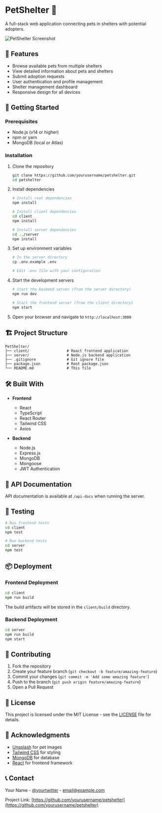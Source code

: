 # PetShelter 🐾

A full-stack web application connecting pets in shelters with potential adopters.

![PetShelter Screenshot](https://via.placeholder.com/800x400?text=PetShelter+Screenshot)

## 🌟 Features

- Browse available pets from multiple shelters
- View detailed information about pets and shelters
- Submit adoption requests
- User authentication and profile management
- Shelter management dashboard
- Responsive design for all devices

## 🚀 Getting Started

### Prerequisites

- Node.js (v14 or higher)
- npm or yarn
- MongoDB (local or Atlas)

### Installation

1. Clone the repository
   ```bash
   git clone https://github.com/yourusername/petshelter.git
   cd petshelter
   ```

2. Install dependencies
   ```bash
   # Install root dependencies
   npm install

   # Install client dependencies
   cd client
   npm install

   # Install server dependencies
   cd ../server
   npm install
   ```

3. Set up environment variables
   ```bash
   # In the server directory
   cp .env.example .env
   
   # Edit .env file with your configuration
   ```

4. Start the development servers
   ```bash
   # Start the backend server (from the server directory)
   npm run dev

   # Start the frontend server (from the client directory)
   npm start
   ```

5. Open your browser and navigate to `http://localhost:3000`

## 🏗️ Project Structure

```
PetShelter/
├── client/                 # React frontend application
├── server/                 # Node.js backend application
├── .gitignore              # Git ignore file
├── package.json            # Root package.json
└── README.md               # This file
```

## 🛠️ Built With

- **Frontend**
  - React
  - TypeScript
  - React Router
  - Tailwind CSS
  - Axios

- **Backend**
  - Node.js
  - Express.js
  - MongoDB
  - Mongoose
  - JWT Authentication

## 📝 API Documentation

API documentation is available at `/api-docs` when running the server.

## 🧪 Testing

```bash
# Run frontend tests
cd client
npm test

# Run backend tests
cd server
npm test
```

## 📦 Deployment

### Frontend Deployment

```bash
cd client
npm run build
```

The build artifacts will be stored in the `client/build` directory.

### Backend Deployment

```bash
cd server
npm run build
npm start
```

## 🤝 Contributing

1. Fork the repository
2. Create your feature branch (`git checkout -b feature/amazing-feature`)
3. Commit your changes (`git commit -m 'Add some amazing feature'`)
4. Push to the branch (`git push origin feature/amazing-feature`)
5. Open a Pull Request

## 📄 License

This project is licensed under the MIT License - see the [LICENSE](LICENSE) file for details.

## 👏 Acknowledgments

- [Unsplash](https://unsplash.com/) for pet images
- [Tailwind CSS](https://tailwindcss.com/) for styling
- [MongoDB](https://www.mongodb.com/) for database
- [React](https://reactjs.org/) for frontend framework

## 📞 Contact

Your Name - [@yourtwitter](https://twitter.com/yourtwitter) - email@example.com

Project Link: [https://github.com/yourusername/petshelter](https://github.com/yourusername/petshelter) 